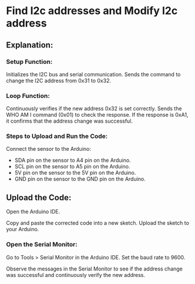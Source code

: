 # Find I2c addresses and Modify I2c address

## Explanation:
### Setup Function:

Initializes the I2C bus and serial communication.
Sends the command to change the I2C address from 0x31 to 0x32.

### Loop Function:

Continuously verifies if the new address 0x32 is set correctly.
Sends the WHO AM I command (0x01) to check the response.
If the response is 0xA1, it confirms that the address change was successful.

### Steps to Upload and Run the Code:
Connect the sensor to the Arduino:

- SDA pin on the sensor to A4 pin on the Arduino.
- SCL pin on the sensor to A5 pin on the Arduino.
- 5V pin on the sensor to the 5V pin on the Arduino.
- GND pin on the sensor to the GND pin on the Arduino.

## Upload the Code:

Open the Arduino IDE.

Copy and paste the corrected code into a new sketch.
Upload the sketch to your Arduino.

### Open the Serial Monitor:

Go to Tools > Serial Monitor in the Arduino IDE.
Set the baud rate to 9600.

Observe the messages in the Serial Monitor to see if the address change was successful and continuously verify the new address.
